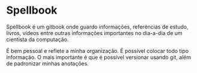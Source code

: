 # Spellbook

Spellbook é um gitbook onde guardo informações, referências de estudo, livros, vídeos entre outras informações importantes no dia-a-dia de um cientista da computação.

É bem pessoal e reflete a minha organização. É possível colocar todo tipo informação. O mais importante é que é possível versionar usando git, além de padronizar minhas anotações.
